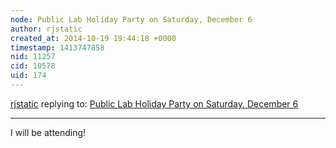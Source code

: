 ```yaml
---
node: Public Lab Holiday Party on Saturday, December 6
author: rjstatic
created_at: 2014-10-19 19:44:18 +0000
timestamp: 1413747858
nid: 11257
cid: 10578
uid: 174
---
```




[rjstatic](../profile/rjstatic) replying to: [Public Lab Holiday Party on Saturday, December 6](../notes/Hudonnoodles/10-10-2014/toolshed-raising-on-saturday-december-6)

----
I will be attending!